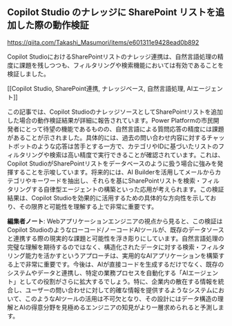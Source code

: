 ## Copilot Studio のナレッジに SharePoint リストを追加した際の動作検証

https://qiita.com/Takashi_Masumori/items/e601311e9428ead0b892

Copilot StudioにおけるSharePointリストのナレッジ連携は、自然言語処理の精度に課題を残しつつも、フィルタリングや検索機能においては有効であることを検証しました。

[[Copilot Studio, SharePoint連携, ナレッジベース, 自然言語処理, AIエージェント]]

この記事では、Copilot StudioのナレッジソースとしてSharePointリストを追加した場合の動作検証結果が詳細に報告されています。Power Platformの市民開発者にとって待望の機能であるものの、自然言語による質問応答の精度には課題があることが示されました。具体的には、過去の問い合わせ内容に対するチャットボットのような応答は苦手とする一方で、カテゴリやIDに基づいたリストのフィルタリングや検索は高い精度で実行できることが確認されています。これは、Copilot StudioがSharePointリストをデータベースのように扱う場合に強みを発揮することを示唆しています。将来的には、AI Builderを活用してメールからカテゴリやキーワードを抽出し、それらを基にSharePointリストを検索・フィルタリングする自律型エージェントの構築といった応用が考えられます。この検証結果は、Copilot Studioを効果的に活用するための具体的な方向性を示しており、その限界と可能性を理解する上で非常に重要です。

**編集者ノート**: Webアプリケーションエンジニアの視点から見ると、この検証はCopilot Studioのようなローコード/ノーコードAIツールが、既存のデータソースと連携する際の現実的な課題と可能性を浮き彫りにしています。自然言語処理の完璧な理解を期待するのではなく、構造化されたデータに対する検索・フィルタリング能力を活かすというアプローチは、実用的なAIアプリケーションを構築する上で非常に重要です。今後は、AIが直接コードを生成するだけでなく、既存のシステムやデータと連携し、特定の業務プロセスを自動化する「AIエージェント」としての役割がさらに拡大するでしょう。特に、企業内の散在する情報を統合し、ユーザーの問い合わせに対して的確な情報を提供するようなシステムにおいて、このようなAIツールの活用は不可欠となり、その設計にはデータ構造の理解とAIの得意分野を見極めるエンジニアの知見がより一層求められると予測します。
